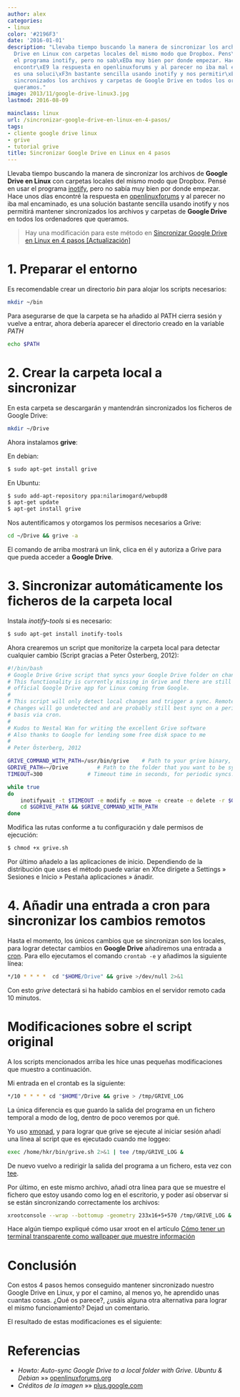 ```yaml
---
author: alex
categories:
- linux
color: '#2196F3'
date: '2016-01-01'
description: "Llevaba tiempo buscando la manera de sincronizar los archivos de Google
  Drive en Linux con carpetas locales del mismo modo que Dropbox. Pens\xE9 en usar
  el programa inotify, pero no sab\xEDa muy bien por donde empezar. Hace unos d\xEDas
  encontr\xE9 la respuesta en openlinuxforums y al parecer no iba mal encaminado,
  es una soluci\xF3n bastante sencilla usando inotify y nos permitir\xE1 mantener
  sincronizados los archivos y carpetas de Google Drive en todos los ordenadores que
  queramos."
image: 2013/11/google-drive-linux3.jpg
lastmod: 2016-08-09

mainclass: linux
url: /sincronizar-google-drive-en-linux-en-4-pasos/
tags:
- cliente google drive linux
- grive
- tutorial grive
title: Sincronizar Google Drive en Linux en 4 pasos
---
```


<figure>
    <amp-img on="tap:lightbox1" role="button" tabindex="0" layout="responsive" src="/img/2013/11/google-drive-linux3.jpg" title="{{ page.title }}" alt="{{ page.title }}" width="800px" height="701px"></amp-img>
</figure>

Llevaba tiempo buscando la manera de sincronizar los archivos de **Google Drive en Linux** con carpetas locales del mismo modo que Dropbox. Pensé en usar el programa [inotify][1], pero no sabía muy bien por donde empezar. Hace unos días encontré la respuesta en <a href="https://openlinuxforums.org" title="Foro linux" target="_blank">openlinuxforums</a> y al parecer no iba mal encaminado, es una solución bastante sencilla usando inotify y nos permitirá mantener sincronizados los archivos y carpetas de **Google Drive** en todos los ordenadores que queramos.

> Hay una modificación para este método en <a href="/sincronizar-google-drive-en-linux-en-4-pasos-actualizacion/" title="Sincronizar Google Drive en Linux en 4 pasos [Actualización]">Sincronizar Google Drive en Linux en 4 pasos [Actualización]</a>



<!--more--><!--ad-->

# 1. Preparar el entorno

Es recomendable crear un directorio *bin* para alojar los scripts necesarios:

```bash
mkdir ~/bin
```

Para asegurarse de que la carpeta se ha añadido al PATH cierra sesión y vuelve a entrar, ahora debería aparecer el directorio creado en la variable *PATH*

```bash
echo $PATH
```

# 2. Crear la carpeta local a sincronizar

En esta carpeta se descargarán y mantendrán sincronizados los ficheros de Google Drive:

```bash
mkdir ~/Drive
```

Ahora instalamos **grive**:

En debian:

```bash
$ sudo apt-get install grive
```

En Ubuntu:

```bash
$ sudo add-apt-repository ppa:nilarimogard/webupd8
$ apt-get update
$ apt-get install grive
```

Nos autentificamos y otorgamos los permisos necesarios a Grive:

```bash
cd ~/Drive && grive -a
```

El comando de arriba mostrará un link, clica en él y autoriza a Grive para que pueda acceder a **Google Drive**.

# 3. Sincronizar automáticamente los ficheros de la carpeta local

Instala *inotify-tools* si es necesario:

```bash
$ sudo apt-get install inotify-tools
```

Ahora crearemos un script que monitorize la carpeta local para detectar cualquier cambio (Script gracias a Peter Österberg, 2012):

```bash
#!/bin/bash
# Google Drive Grive script that syncs your Google Drive folder on change
# This functionality is currently missing in Grive and there are still no
# official Google Drive app for Linux coming from Google.
#
# This script will only detect local changes and trigger a sync. Remote
# changes will go undetected and are probably still best sync on a periodic
# basis via cron.
#
# Kudos to Nestal Wan for writing the excellent Grive software
# Also thanks to Google for lending some free disk space to me
#
# Peter Österberg, 2012

GRIVE_COMMAND_WITH_PATH=/usr/bin/grive    # Path to your grive binary, change to match your system
GDRIVE_PATH=~/Drive         # Path to the folder that you want to be synced
TIMEOUT=300              # Timeout time in seconds, for periodic syncs. Nicely pointed out by ivanmacx

while true
do
    inotifywait -t $TIMEOUT -e modify -e move -e create -e delete -r $GDRIVE_PATH
    cd $GDRIVE_PATH && $GRIVE_COMMAND_WITH_PATH
done
```

Modifica las rutas conforme a tu configuración y dale permisos de ejecución:

```bash
$ chmod +x grive.sh
```

Por último añadelo a las aplicaciones de inicio. Dependiendo de la distribución que uses el método puede variar en Xfce dirígete a Settings » Sesiones e Inicio » Pestaña aplicaciones » ánadir.

# 4. Añadir una entrada a cron para sincronizar los cambios remotos

Hasta el momento, los únicos cambios que se sincronizan son los locales, para lograr detectar cambios en **Google Drive** añadiremos una entrada a [cron][3]. Para ello ejecutamos el comando `crontab -e` y añadimos la siguiente línea:

```bash
*/10 * * * *  cd "$HOME/Drive" && grive >/dev/null 2>&1
```

Con esto *grive* detectará si ha habido cambios en el servidor remoto cada 10 minutos.

# Modificaciones sobre el script original

A los scripts mencionados arriba les hice unas pequeñas modificaciones que muestro a continuación.

Mi entrada en el crontab es la siguiente:

```bash
*/10 * * * * cd "$HOME"/Drive && grive > /tmp/GRIVE_LOG
```

La única diferencia es que guardo la salida del programa en un fichero temporal a modo de log, dentro de poco veremos por qué.

Yo uso [xmonad][3], y para lograr que grive se ejecute al iniciar sesión añadí una línea al script que es ejecutado cuando me loggeo:

```bash
exec /home/hkr/bin/grive.sh 2>&1 | tee /tmp/GRIVE_LOG &
```

De nuevo vuelvo a redirigir la salida del programa a un fichero, esta vez con [tee][4].

Por último, en este mismo archivo, añadí otra línea para que se muestre el fichero que estoy usando como log en el escritorio, y poder así observar si se están sincronizando correctamente los archivos:

```bash
xrootconsole --wrap --bottomup -geometry 233x16+5+570 /tmp/GRIVE_LOG &
```

Hace algún tiempo expliqué cómo usar xroot en el artículo [Cómo tener un terminal transparente como wallpaper que muestre información][5]

# Conclusión

Con estos 4 pasos hemos conseguido mantener sincronizado nuestro Google Drive en Linux, y por el camino, al menos yo, he aprendido unas cuantas cosas. ¿Qué os parece?, ¿usáis alguna otra alternativa para lograr el mismo funcionamiento? Dejad un comentario.

El resultado de estas modificaciones es el siguiente:

<figure>
    <amp-img on="tap:lightbox1" role="button" tabindex="0" layout="responsive" src="/img/2013/11/Sincronizar-Google-Drive-en-Linux-en-4-pasos.png" title="{{ page.title }}" alt="{{ page.title }}" width="1366px" height="768px"></amp-img>
</figure>

# Referencias

- *Howto: Auto-sync Google Drive to a local folder with Grive. Ubuntu & Debian* »» <a href="https://openlinuxforums.org/index.php?topic=3144.0" target="_blank">openlinuxforums.org</a>
- *Créditos de la imagen* »» <a href="https://plus.google.com/+MuktwareMagazine/posts/ZPN9MxuV7VR" target="_blank">plus.google.com</a>

[1]: https://elbauldelprogramador.com/ejecutar-un-script-al-modificar-un-fichero-con-inotify/ "Ejecutar un script al modificar un fichero con inotify"
[3]: https://elbauldelprogramador.com/configurar-xmonad-con-trayer-y-fondo-de-pantalla-aleatorio/ "Configurar xmonad con trayer y fondo de pantalla aleatorio"
[4]: https://elbauldelprogramador.com/buscar-archivos-con-locate-mediante-expresiones-regulares-complejas/ "Buscar archivos con locate mediante expresiones regulares"
[5]: https://elbauldelprogramador.com/como-tener-un-terminal-transparente-como-wallpaper-que-muestre-informacion/ "Cómo tener un terminal transparente como wallpaper que muestre información"
